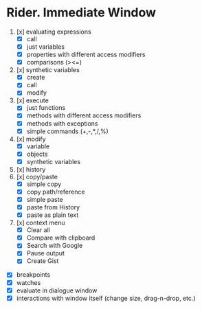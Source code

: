 # Rider. Immediate Window

1. [x] evaluating expressions
    - [x] call
    - [x] just variables
    - [x] properties with different access modifiers
    - [x] comparisons (><=)
2. [x] synthetic variables
    - [x] create
    - [x] call
    - [x] modify
3. [x] execute
    - [x] just functions
    - [x] methods with different access modifiers
    - [x] methods with exceptions
    - [x] simple commands (+,-,*,/,%)
4. [x] modify
    - [x] variable
    - [x] objects
    - [x] synthetic variables
5. [x] history
6. [x] copy/paste
    - [x] simple copy
    - [x] copy path/reference
    - [x] simple paste
    - [x] paste from History
    - [x] paste as plain text
7. [x] context menu
   - [x] Clear all
   - [x] Compare with clipboard
   - [x] Search with Google
   - [x] Pause output
   - [x] Create Gist
- [x] breakpoints
- [x] watches
- [x] evaluate in dialogue window
- [x] interactions with window itself (change size, drag-n-drop, etc.)

